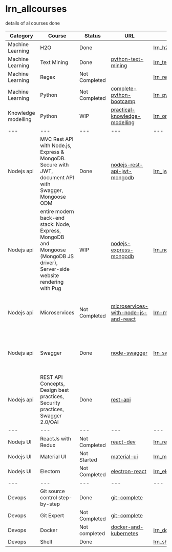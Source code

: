 # lrn_allcourses
details of al courses done

| Category| Course | Status | URL | github link | Comment | 
|--- |--- |--- |--- |--- |--- |
|Machine Learning| H2O | Done | | [lrn_h2o](https://github.com/kapilkathuria/lrn_h2o) | |
| Machine Learning  | Text Mining | Done | [python-text-mining](https://www.coursera.org/learn/python-text-mining) | [lrn_textmining](https://github.com/kapilkathuria/lrn_textmining)||
| Machine Learning | Regex | Not Completed| | [lrn_regex](https://github.com/kapilkathuria/lrn_regex) | | 
| Machine Learning | Python | Not Completed| [complete-python-bootcamp](https://www.udemy.com/course/complete-python-bootcamp) | [lrn_python](https://github.com/kapilkathuria/lrn_python) | | 
| Knowledge modelling | Python | WIP| [practical-knowledge-modelling](https://www.udemy.com/course/practical-knowledge-modelling) | [lrn_ontology_modelling](https://github.com/kapilkathuria/lrn_ontology_modelling) | | 
|--- |--- |--- |--- |--- |--- |
|Nodejs api | MVC Rest API with Node.js, Express & MongoDB. Secure with JWT, document API with Swagger, Mongoose ODM  | Done | [nodejs-rest-api-jwt-mongodb](https://www.udemy.com/course/nodejs-rest-api-jwt-security-mongodb-complete-guide)  | [lrn_jwt](https://github.com/kapilkathuria/lrn_jwt) | Good Course. Good one to start with |
| Nodejs api | entire modern back-end stack: Node, Express, MongoDB and Mongoose (MongoDB JS driver), Server-side website rendering with Pug | WIP | [nodejs-express-mongodb](https://www.udemy.com/course/nodejs-express-mongodb-bootcamp) | [lrn_nodejs-api](https://github.com/kapilkathuria/lrn_nodejs-api) | this is expected to be more detailed than above. this can be done only if needed after above is done|
| Nodejs api | Microservices | Not Completed | [microservices-with-node-js-and-react](https://www.udemy.com/course/microservices-with-node-js-and-react) | [lrn-microservices](https://github.com/kapilkathuria/lrn-microservices) | looks to be good course. will do when we plan to work on microservices |
|Nodejs api | Swagger | Done | [node-swagger](https://www.udemy.com/course/nodejs-api-development-with-swagger)  | [lrn_swagger](https://github.com/kapilkathuria/lrn_swagger) | 1st two courses covers everything, this  shouldn't be needed |
| Nodejs api | REST API Concepts, Design best practices, Security practices, Swagger 2.0/OAI | Done | [rest-api](https://www.udemy.com/course/rest-api/learn/) | | 1st two courses covers everything, this  shouldn't be needed |
|--- |--- |--- |--- |--- |--- |
| Nodejs UI |ReactJs with Redux| Not Completed | [react-dev](https://www.udemy.com/course/complete-react-developer-zero-to-mastery) |[lrn_react](https://github.com/kapilkathuria/lrn_react)|
| Nodejs UI |Material UI| Not Started | [material-ui](https://www.udemy.com/course/implement-high-fidelity-designs-with-material-ui-and-reactjs/learn/) |[lrn_material](https://github.com/kapilkathuria/lrn_material) |
| Nodejs UI | Electorn | Not Completed| [electron-react](https://www.udemy.com/course/electron-react-tutorial) | [lrn_electron](https://github.com/kapilkathuria/lrn_electron)| |
|--- |--- |--- |--- |--- |--- |
| Devops | Git source control step-by-step | Done | [git-complete](https://www.udemy.com/course/git-complete) | | | 
| Devops | Git Expert | Not Completed | [git-complete](https://www.udemy.com/course/github-ultimate/learn/) | | | 
| Devops | Docker | Not completed | [docker-and-kubernetes](https://www.udemy.com/course/docker-and-kubernetes-the-complete-guide/learn/) | [lrn_docker](https://github.com/kapilkathuria/lrn_docker) | |
| Devops | Shell | Done| | [lrn_shell](https://github.com/kapilkathuria/lrn_shell) | | 
